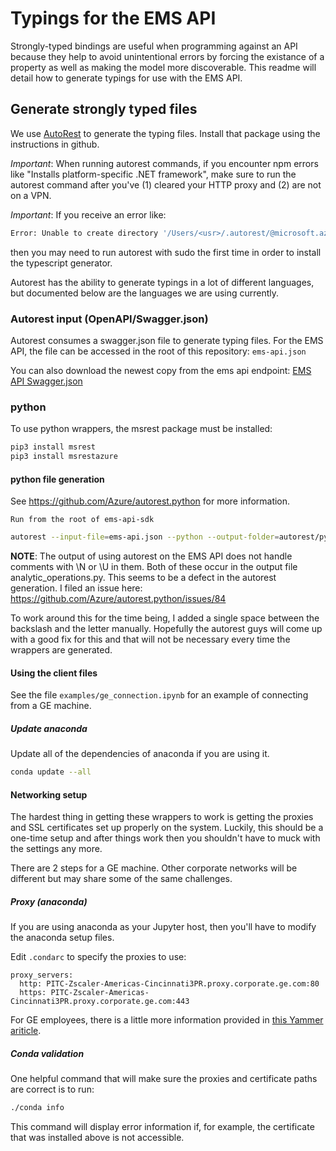 # Typings for the EMS API

Strongly-typed bindings are useful when programming against an API because they help to avoid unintentional errors by forcing the existance of a property as well as making the model more discoverable. This readme will detail how to generate typings for use with the EMS API.

## Generate strongly typed files

We use [AutoRest](https://github.com/Azure/autorest) to generate the typing files. Install that package using the instructions in github.

*Important*: When running autorest commands, if you encounter npm errors like "Installs platform-specific .NET framework", make sure to run the autorest command after you've (1) cleared your HTTP proxy and (2) are not on a VPN.

*Important*: If you receive an error like:

```bash
Error: Unable to create directory '/Users/<usr>/.autorest/@microsoft.azure_autorest.typescript@2.3.3/'.
```

then you may need to run autorest with sudo the first time in order to install the typescript generator.

Autorest has the ability to generate typings in a lot of different languages, but documented below are the languages we are using currently.

### Autorest input (OpenAPI/Swagger.json)

Autorest consumes a swagger.json file to generate typing files. For the EMS API, the file can be accessed in the root of this repository:
`ems-api.json`

You can also download the newest copy from the ems api endpoint:
[EMS API Swagger.json](https://ems.efoqa.com/api/v2/swagger)


### python

To use python wrappers, the msrest package must be installed:

```bash
pip3 install msrest
pip3 install msrestazure
```

#### python file generation

See <https://github.com/Azure/autorest.python> for more information.

`Run from the root of ems-api-sdk`

```bash
autorest --input-file=ems-api.json --python --output-folder=autorest/python --add-credentials --override-client-name=emsapi
```

**NOTE**: The output of using autorest on the EMS API does not handle comments with \N or \U in them. Both of these occur in the output file analytic_operations.py. This seems to be a defect in the autorest generation. I filed an issue here:
<https://github.com/Azure/autorest.python/issues/84>


To work around this for the time being, I added a single space between the backslash and the letter manually. Hopefully the autorest guys will come up with a good fix for this and that will not be necessary every time the wrappers are generated.

#### Using the client files

See the file `examples/ge_connection.ipynb` for an example of connecting from a GE machine.

##### Update anaconda

Update all of the dependencies of anaconda if you are using it.

```bash
conda update --all
```

#### Networking setup

The hardest thing in getting these wrappers to work is getting the proxies and SSL certificates
set up properly on the system. Luckily, this should be a one-time setup and after things work
then you shouldn't have to muck with the settings any more.

There are 2 steps for a GE machine. Other corporate networks will be different but may share some
of the same challenges.

##### Proxy (anaconda)

If you are using anaconda as your Jupyter host, then you'll have to modify the anaconda setup files.

Edit `.condarc` to specify the proxies to use:

```text
proxy_servers:
  http: PITC-Zscaler-Americas-Cincinnati3PR.proxy.corporate.ge.com:80
  https: PITC-Zscaler-Americas-Cincinnati3PR.proxy.corporate.ge.com:443
```

For GE employees, there is a little more information provided in [this Yammer ariticle](https://www.yammer.com/ge.com/#/Threads/show?threadId=1183823411&search_origin=global&scoring=linear1Y-prankie-group-private-higher&match=any-exact&search_sort=relevance&page=1&search=%2Bproxy%20%2Bjupyter).

##### Conda validation

One helpful command that will make sure the proxies and certificate paths are correct is to run:

```bash
./conda info
```

This command will display error information if, for example, the certificate that was installed above is not accessible.
